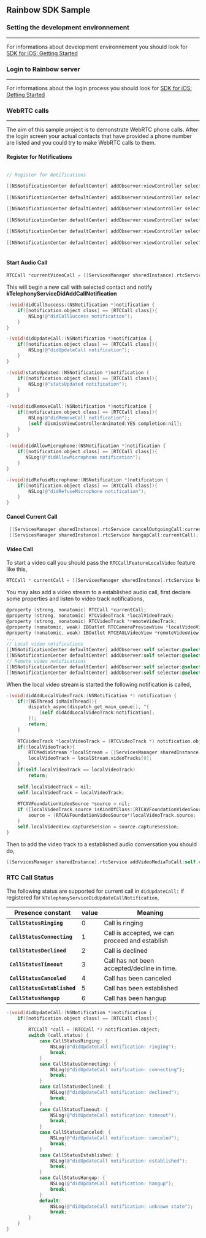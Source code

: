 ## Rainbow SDK Sample

### Setting the development environnement 
---
For informations about development environnement you should look for [SDK for iOS: Getting Started](https://hub.openrainbow.com/#/documentation/doc/sdk/ios/guides/Getting_Started)

### Login to Rainbow server
---
For informations about the login process you should look for [SDK for iOS: Getting Started](https://hub.openrainbow.com/#/documentation/doc/sdk/ios/guides/Getting_Started)

### WebRTC calls
---
The aim of this sample project is to demonstrate WebRTC phone calls. After the login screen your actual contacts that have provided a phone number are listed and you could try to make WebRTC calls to them.

#### Register for Notifications

```objective-c

// Register for Notifications

[[NSNotificationCenter defaultCenter] addObserver:viewController selector:@selector(didCallSuccess:) name:kTelephonyServiceDidAddCallNotification object:nil];
 
[[NSNotificationCenter defaultCenter] addObserver:viewController selector:@selector(didUpdateCall:) name:kTelephonyServiceDidUpdateCallNotification object:nil];

[[NSNotificationCenter defaultCenter] addObserver:viewController selector:@selector(didRemoveCall:) name:kTelephonyServiceDidRemoveCallNotification object:nil];
        
[[NSNotificationCenter defaultCenter] addObserver:viewController selector:@selector(statusChanged:) name:kRTCServiceCallStatsNotification object:nil];
        
[[NSNotificationCenter defaultCenter] addObserver:viewController selector:@selector(didAllowMicrophone:) name:kRTCServiceDidAllowMicrophoneNotification object:nil];
        
[[NSNotificationCenter defaultCenter] addObserver:viewController selector:@selector(didRefuseMicrophone:) name:kRTCServiceDidRefuseMicrophoneNotification object:nil];
        
```

#### Start Audio Call

```objective-c
RTCCall *currentVideoCall = [[ServicesManager sharedInstance].rtcService beginNewOutgoingCallWithPeer:_aContact withFeatures:(RTCCallFeatureAudio)];
```

 This will begin a new call with selected contact and notify **kTelephonyServiceDidAddCallNotification**

```objective-c
-(void)didCallSuccess:(NSNotification *)notification {
    if([notification.object class] == [RTCCall class]){
        NSLog(@"didCallSuccess notification");
    }
}

-(void)didUpdateCall:(NSNotification *)notification {
    if([notification.object class] == [RTCCall class]){
        NSLog(@"didUpdateCall notification");
    }
}

-(void)statsUpdated:(NSNotification *)notification {
    if([notification.object class] == [RTCCall class]){
        NSLog(@"statsUpdated notification");
    }
}

-(void)didRemoveCall:(NSNotification *)notification {
    if([notification.object class] == [RTCCall class]){
        NSLog(@"didRemoveCall notification");
        [self dismissViewControllerAnimated:YES completion:nil];
    }
}

-(void)didAllowMicrophone:(NSNotification *)notification {
    if([notification.object class] == [RTCCall class]){
       NSLog(@"didAllowMicrophone notification");
    }
}

-(void)didRefuseMicrophone:(NSNotification *)notification {
    if([notification.object class] == [RTCCall class]){
        NSLog(@"didRefuseMicrophone notification");
    }
}
```

#### Cancel Current Call

```objective-c
 [[ServicesManager sharedInstance].rtcService cancelOutgoingCall:currentCall];
 [[ServicesManager sharedInstance].rtcService hangupCall:currentCall];
```

#### Video Call
To start a video call you should pass the `RTCCallFeatureLocalVideo` feature like this,

```objective-c
RTCCall * currentCall = [[ServicesManager sharedInstance].rtcService beginNewOutgoingCallWithPeer:_aContact withFeatures:(RTCCallFeatureAudio|RTCCallFeatureLocalVideo)];
```

You may also add a video stream to a established audio call, first declare some properties and listen to video track notifications,

```objective-c
@property (strong, nonatomic) RTCCall *currentCall;
@property (strong, nonatomic) RTCVideoTrack *localVideoTrack;
@property (strong, nonatomic) RTCVideoTrack *remoteVideoTrack;
@property (nonatomic, weak) IBOutlet RTCCameraPreviewView *localVideoView;
@property (nonatomic, weak) IBOutlet RTCEAGLVideoView *remoteVideoView;
...
// Local video notifications
[[NSNotificationCenter defaultCenter] addObserver:self selector:@selector(didAddLocalVideoTrack:) name:kRTCServiceDidAddLocalVideoTrackNotification object:nil];
[[NSNotificationCenter defaultCenter] addObserver:self selector:@selector(didRemoveLocalVideoTrack:) name:kRTCServiceDidRemoveLocalVideoTrackNotification object:nil];
// Remote video notifications
[[NSNotificationCenter defaultCenter] addObserver:self selector:@selector(didAddRemoteVideoTrack:) name:kRTCServiceDidAddRemoteVideoTrackNotification object:nil];
[[NSNotificationCenter defaultCenter] addObserver:self selector:@selector(didRemoveRemoteVideoTrack:) name:kRTCServiceDidRemoveRemoteVideoTrackNotification object:nil];
```

When the local video stream is started the following notification is called,

```objective-c
-(void)didAddLocalVideoTrack:(NSNotification *) notification {
    if(![NSThread isMainThread]){
        dispatch_async(dispatch_get_main_queue(), ^{
            [self didAddLocalVideoTrack:notification];
        });
        return;
    }
    
    RTCVideoTrack *localVideoTrack = (RTCVideoTrack *) notification.object;
    if(!localVideoTrack){
        RTCMediaStream *localStream = [[ServicesManager sharedInstance].rtcService localVideoStreamForCall:self.currentCall];
        localVideoTrack = localStream.videoTracks[0];
    }
    if(self.localVideoTrack == localVideoTrack)
        return;
    
    self.localVideoTrack = nil;
    self.localVideoTrack = localVideoTrack;
    
    RTCAVFoundationVideoSource *source = nil;
    if ([localVideoTrack.source isKindOfClass:[RTCAVFoundationVideoSource class]]) {
        source = (RTCAVFoundationVideoSource*)localVideoTrack.source;
    }
    self.localVideoView.captureSession = source.captureSession;
}
```
Then to add the video track to a established audio conversation you should do,

```objective-c
[[ServicesManager sharedInstance].rtcService addVideoMediaToCall:self.currentCall];
```

### RTC Call Status
The following status are supported for current call in `didUpdateCall:` if registered for `kTelephonyServiceDidUpdateCallNotification`,

| Presence constant | value | Meaning |
|------------------ | ----- | ------- |
| **`CallStatusRinging`** | 0 | Call is ringing |
| **`CallStatusConnecting`** | 1 | Call is accepted, we can proceed and establish |
| **`CallStatusDeclined`** | 2 | Call is declined |
| **`CallStatusTimeout`** | 3 | Call has not been accepted/decline in time. |
| **`CallStatusCanceled`** | 4 | Call has been canceled |
| **`CallStatusEstablished`** | 5 |  Call has been established |
| **`CallStatusHangup`** | 6 |  Call has been hangup |

```objective-c
-(void)didUpdateCall:(NSNotification *)notification {
    if([notification.object class] == [RTCCall class]){
        
        RTCCall *call = (RTCCall *) notification.object;
        switch (call.status) {
            case CallStatusRinging: {
                NSLog(@"didUpdateCall notification: ringing");
                break;
            }
            case CallStatusConnecting: {
                NSLog(@"didUpdateCall notification: connecting");
                break;
            }
            case CallStatusDeclined: {
                NSLog(@"didUpdateCall notification: declined");
                break;
            }
            case CallStatusTimeout: {
                NSLog(@"didUpdateCall notification: timeout");
                break;
            }
            case CallStatusCanceled: {
                NSLog(@"didUpdateCall notification: canceled");
                break;
            }
            case CallStatusEstablished: {
                NSLog(@"didUpdateCall notification: established");
                break;
            }
            case CallStatusHangup: {
                NSLog(@"didUpdateCall notification: hangup");
                break;
            }
            default:
                NSLog(@"didUpdateCall notification: unknown state");
                break;
        }
    }
}
```

